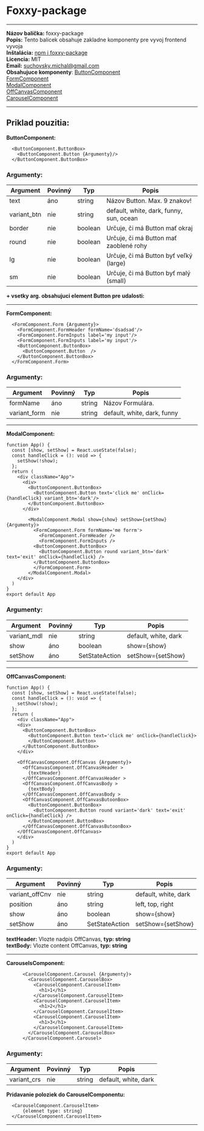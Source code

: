 # Foxxy-package
---
__Názov balíčka:__ foxxy-package  
__Popis:__ Tento balicek obsahuje zakladne komponenty pre vyvoj frontend vyvoja  
__Inštalácia:__ [npm i foxxy-package](https://www.npmjs.com/package/foxxy-package?activeTab=readme)  
__Licencia:__ MIT  
__Email:__ suchovsky.michal@gmail.com  
__Obsahujuce komponenty__:
[ButtonComponent](https://github.com/Polarfoxxx/foxxy-npm-package/tree/npm_public/src/components/Button)  
[FormComponent](https://github.com/Polarfoxxx/foxxy-npm-package/tree/npm_public/src/components/Form)  
[ModalComponent](https://github.com/Polarfoxxx/foxxy-npm-package/tree/npm_public/src/components/Modal)  
[OffCanvasComponent](https://github.com/Polarfoxxx/foxxy-npm-package/tree/npm_public/src/components/OffCanvas)  
[CarouselComponent](https://github.com/Polarfoxxx/foxxy-npm-package/tree/npm_public/src/components/Carousel)  

---
## Priklad pouzitia:   
__ButtonComponent:__  

```
  <ButtonComponent.ButtonBox>
    <ButtonComponent.Button {Argumenty}/>
  </ButtonComponent.ButtonBox>
```

### Argumenty:  

| Argument       | Povinný   | Typ                          | Popis                                              |
|----------------|-----------|------------------------------|----------------------------------------------------|
| text           | áno       | string                       | Názov Button. Max. 9 znakov!                        |
| variant_btn    | nie       | string                       | default, white, dark, funny, sun, ocean |
| border         | nie       | boolean                      | Určuje, či má Button mať okraj                      |
| round          | nie       | boolean                      | Určuje, či má Button mať zaoblené rohy              |
| lg             | nie       | boolean                      | Určuje, či má Button byť veľký (large)              |
| sm             | nie       | boolean                      | Určuje, či má Button byť malý (small)               |

__+ vsetky arg. obsahujuci element Button pre udalosti:__   


--- 
__FormComponent:__  
  
```
  <FormComponent.Form {Argumenty}>
    <FormComponent.FormHeader formName='dsadsad'/>
    <FormComponent.FormInputs label='my input'/>
    <FormComponent.FormInputs label='my input'/>
    <ButtonComponent.ButtonBox>
      <ButtonComponent.Button  />
    </ButtonComponent.ButtonBox>
  </FormComponent.Form> 
```

### Argumenty:  

| Argument       | Povinný   | Typ                          | Popis                                              |
|----------------|-----------|------------------------------|----------------------------------------------------|
| formName       | áno       | string                       | Názov Formulára.                                  |
| variant_form   | nie       | string                       | default, white, dark, funny | 
 
--- 
__ModalComponent:__  
  
```
function App() {
  const [show, setShow] = React.useState(false);
  const handleClick = (): void => {
    setShow(!show);
  };
  return (
    <div className="App">
      <div>
        <ButtonComponent.ButtonBox>
          <ButtonComponent.Button text='click me' onClick={handleClick} variant_btn='dark'/>
        </ButtonComponent.ButtonBox>
      </div>
  
        <ModalComponent.Modal show={show} setShow={setShow} {Argumenty}>
          <FormComponent.Form formName='me forrm'>
            <FormComponent.FormHeader />
            <FormComponent.FormInputs />
          <ButtonComponent.ButtonBox>
            <ButtonComponent.Button round variant_btn='dark' text='exit' onClick={handleClick} />
          </ButtonComponent.ButtonBox>
          </FormComponent.Form>
        </ModalComponent.Modal>
    </div>
  )
}
export default App

```

### Argumenty:  

| Argument       | Povinný   | Typ                          | Popis                                              |
|----------------|-----------|------------------------------|----------------------------------------------------|
| variant_mdl    | nie       | string                       | default, white, dark                               |
| show           | áno       | boolean                      | show={show}                                        | 
| setShow        | áno       | SetStateAction               | setShow={setShow}                                  | 
 
--- 
__OffCanvasComponent:__  
  
```
function App() {
  const [show, setShow] = React.useState(false);
  const handleClick = (): void => {
    setShow(!show);
  };
  return (
    <div className="App">
    <div>
      <ButtonComponent.ButtonBox>
        <ButtonComponent.Button text='click me' onClick={handleClick}>
        </ButtonComponent.Button>
      </ButtonComponent.ButtonBox>
    </div>

    <OffCanvasComponent.OffCanvas {Argumenty}>
      <OffCanvasComponent.OffCanvasHeader >
        {textHeader}
      </OffCanvasComponent.OffCanvasHeader >
      <OffCanvasComponent.OffCanvasBody >
        {textBody}
      </OffCanvasComponent.OffCanvasBody >
      <OffCanvasComponent.OffCanvasButoonBox>
        <ButtonComponent.ButtonBox>
          <ButtonComponent.Button round variant='dark' text='exit' onClick={handleClick} />
        </ButtonComponent.ButtonBox>
      </OffCanvasComponent.OffCanvasButoonBox>
    </OffCanvasComponent.OffCanvas>
    </div>
  )
}
export default App

```

### Argumenty:  

| Argument       | Povinný   | Typ                          | Popis                                              |
|----------------|-----------|------------------------------|----------------------------------------------------|
| variant_offCnv | nie       | string                       | default, white, dark                               |
| position       | áno       | string                       | left, top, right                                   |
| show           | áno       | boolean                      | show={show}                                        | 
| setShow        | áno       | SetStateAction               | setShow={setShow}                                  | 

__textHeader:__ Vlozte nadpis OffCanvas, __typ: string__  
__textBody:__ Vlozte content OffCanvas,  __typ: string__  
 
--- 

__CarouselsComponent:__  
  
```
      <CarouselComponent.Carousel {Argumenty}>
        <CarouselComponent.CarouselBox>
          <CarouselComponent.CarouselItem>
            <h1>1</h1>
          </CarouselComponent.CarouselItem>
          <CarouselComponent.CarouselItem>
            <h1>2</h1>
          </CarouselComponent.CarouselItem>
          <CarouselComponent.CarouselItem>
            <h1>3</h1>
          </CarouselComponent.CarouselItem>
        </CarouselComponent.CarouselBox>
      </CarouselComponent.Carousel>
```

### Argumenty:  

| Argument       | Povinný   | Typ                          | Popis                                              |
|----------------|-----------|------------------------------|----------------------------------------------------|
| variant_crs    | nie       | string                       | default, white, dark                               |

__Pridavanie poloziek do CarouselComponentu:__  
```
  <CarouselComponent.CarouselItem>
      {elemnet type: string}
  </CarouselComponent.CarouselItem>
```  

--- 
